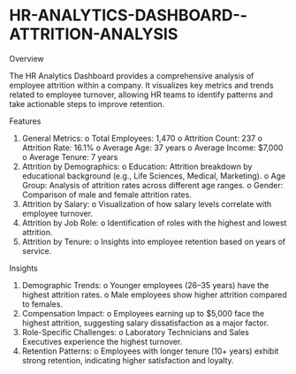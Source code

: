 # HR-ANALYTICS-DASHBOARD--ATTRITION-ANALYSIS
Overview

The HR Analytics Dashboard provides a comprehensive analysis of employee attrition within a company. It visualizes key metrics and trends related to employee turnover, allowing HR teams to identify patterns and take actionable steps to improve retention.

Features
1.	General Metrics:
o	Total Employees: 1,470
o	Attrition Count: 237
o	Attrition Rate: 16.1%
o	Average Age: 37 years
o	Average Income: $7,000
o	Average Tenure: 7 years
2.	Attrition by Demographics:
o	Education: Attrition breakdown by educational background (e.g., Life Sciences, Medical, Marketing).
o	Age Group: Analysis of attrition rates across different age ranges.
o	Gender: Comparison of male and female attrition rates.
3.	Attrition by Salary:
o	Visualization of how salary levels correlate with employee turnover.
4.	Attrition by Job Role:
o	Identification of roles with the highest and lowest attrition.
5.	Attrition by Tenure:
o	Insights into employee retention based on years of service.

Insights
1.	Demographic Trends:
o	Younger employees (26–35 years) have the highest attrition rates.
o	Male employees show higher attrition compared to females.
2.	Compensation Impact:
o	Employees earning up to $5,000 face the highest attrition, suggesting salary dissatisfaction as a major factor.
3.	Role-Specific Challenges:
o	Laboratory Technicians and Sales Executives experience the highest turnover.
4.	Retention Patterns:
o	Employees with longer tenure (10+ years) exhibit strong retention, indicating higher satisfaction and loyalty.
